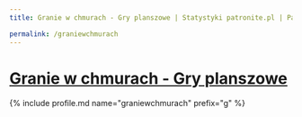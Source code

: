 ```yaml
---
title: Granie w chmurach - Gry planszowe | Statystyki patronite.pl | Patromierz

permalink: /graniewchmurach
---
```


# [Granie w chmurach - Gry planszowe](https://patronite.pl/graniewchmurach)

{% include profile.md name="graniewchmurach" prefix="g" %}
